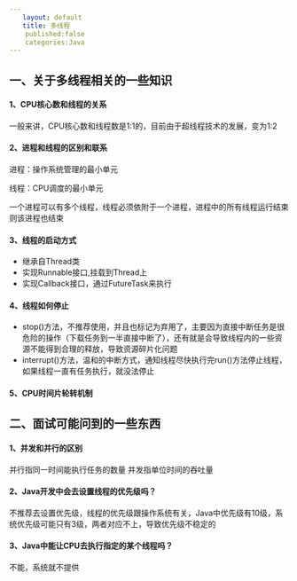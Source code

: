 ```yaml
---
　　layout: default
　　title: 多线程
	published:false
	categories:Java
---
```


## 一、关于多线程相关的一些知识 ##

#### 1、CPU核心数和线程的关系 ####
一般来讲，CPU核心数和线程数是1:1的，目前由于超线程技术的发展，变为1:2
#### 2、进程和线程的区别和联系 ####
进程：操作系统管理的最小单元

线程：CPU调度的最小单元

一个进程可以有多个线程，线程必须依附于一个进程，进程中的所有线程运行结束则该进程也结束
#### 3、线程的启动方式 ####

- 继承自Thread类
- 实现Runnable接口,挂载到Thread上
- 实现Callback接口，通过FutureTask来执行

#### 4、线程如何停止 ####
- stop()方法，不推荐使用，并且也标记为弃用了，主要因为直接中断任务是很危险的操作（下载任务到一半直接中断了），还有就是会导致线程内的一些资源不能得到合理的释放，导致资源碎片化问题
- interrupt()方法，温和的中断方式，通知线程尽快执行完run()方法停止线程，如果线程一直有任务执行，就没法停止
#### 5、CPU时间片轮转机制 ####

## 二、面试可能问到的一些东西 ##
#### 1、并发和并行的区别 ####
并行指同一时间能执行任务的数量
并发指单位时间的吞吐量
#### 2、Java开发中会去设置线程的优先级吗？ ####
不推荐去设置优先级，线程的优先级跟操作系统有关，Java中优先级有10级，系统优先级可能只有3级，两者对应不上，导致优先级不稳定的
#### 3、Java中能让CPU去执行指定的某个线程吗？ ####
不能，系统就不提供
####  ####
####  ####
####  ####
####  ####
####  ####